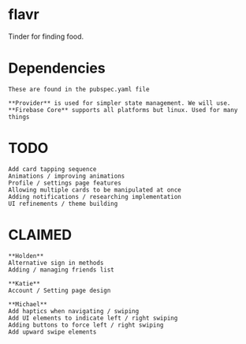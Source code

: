 # flavr

Tinder for finding food.

# Dependencies
    These are found in the pubspec.yaml file

    **Provider** is used for simpler state management. We will use.
    **Firebase Core** supports all platforms but linux. Used for many things

# TODO
    Add card tapping sequence
    Animations / improving animations
    Profile / settings page features
    Allowing multiple cards to be manipulated at once
    Adding notifications / researching implementation
    UI refinements / theme building


# CLAIMED
    **Holden**
    Alternative sign in methods
    Adding / managing friends list

    **Katie**
    Account / Setting page design

    **Michael**
    Add haptics when navigating / swiping
    Add UI elements to indicate left / right swiping
    Adding buttons to force left / right swiping
    Add upward swipe elements

